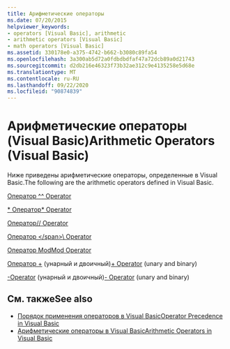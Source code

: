 ```yaml
---
title: Арифметические операторы
ms.date: 07/20/2015
helpviewer_keywords:
- operators [Visual Basic], arithmetic
- arithmetic operators [Visual Basic]
- math operators [Visual Basic]
ms.assetid: 330178e0-a375-4742-b662-b3080c89fa54
ms.openlocfilehash: 3a300ab5d72a0fdbdbdfaf47a72dcb89a0d21743
ms.sourcegitcommit: d2db216e46323f73b32ae312c9e4135258e5d68e
ms.translationtype: MT
ms.contentlocale: ru-RU
ms.lasthandoff: 09/22/2020
ms.locfileid: "90874839"
---
```

# <a name="arithmetic-operators-visual-basic"></a><span data-ttu-id="0d2d5-102">Арифметические операторы (Visual Basic)</span><span class="sxs-lookup"><span data-stu-id="0d2d5-102">Arithmetic Operators (Visual Basic)</span></span>

<span data-ttu-id="0d2d5-103">Ниже приведены арифметические операторы, определенные в Visual Basic.</span><span class="sxs-lookup"><span data-stu-id="0d2d5-103">The following are the arithmetic operators defined in Visual Basic.</span></span>  
  
 [<span data-ttu-id="0d2d5-104">Оператор ^</span><span class="sxs-lookup"><span data-stu-id="0d2d5-104">^ Operator</span></span>](exponentiation-operator.md)  
  
 [<span data-ttu-id="0d2d5-105">\* Оператор</span><span class="sxs-lookup"><span data-stu-id="0d2d5-105">\* Operator</span></span>](multiplication-operator.md)  
  
 [<span data-ttu-id="0d2d5-106">Оператор/</span><span class="sxs-lookup"><span data-stu-id="0d2d5-106">/ Operator</span></span>](floating-point-division-operator.md)  
  
 [<span data-ttu-id="0d2d5-107">Оператор \</span><span class="sxs-lookup"><span data-stu-id="0d2d5-107">\ Operator</span></span>](integer-division-operator.md)  
  
 [<span data-ttu-id="0d2d5-108">Оператор Mod</span><span class="sxs-lookup"><span data-stu-id="0d2d5-108">Mod Operator</span></span>](mod-operator.md)  
  
 <span data-ttu-id="0d2d5-109">[Оператор +](addition-operator.md) (унарный и двоичный)</span><span class="sxs-lookup"><span data-stu-id="0d2d5-109">[+ Operator](addition-operator.md) (unary and binary)</span></span>  
  
 <span data-ttu-id="0d2d5-110">[-Operator](subtraction-operator.md) (унарный и двоичный)</span><span class="sxs-lookup"><span data-stu-id="0d2d5-110">[- Operator](subtraction-operator.md) (unary and binary)</span></span>  
  
## <a name="see-also"></a><span data-ttu-id="0d2d5-111">См. также</span><span class="sxs-lookup"><span data-stu-id="0d2d5-111">See also</span></span>

- [<span data-ttu-id="0d2d5-112">Порядок применения операторов в Visual Basic</span><span class="sxs-lookup"><span data-stu-id="0d2d5-112">Operator Precedence in Visual Basic</span></span>](operator-precedence.md)
- [<span data-ttu-id="0d2d5-113">Арифметические операторы в Visual Basic</span><span class="sxs-lookup"><span data-stu-id="0d2d5-113">Arithmetic Operators in Visual Basic</span></span>](../../programming-guide/language-features/operators-and-expressions/arithmetic-operators.md)
